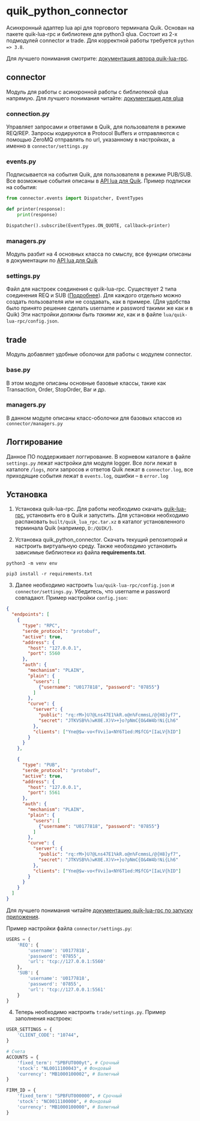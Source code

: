 # quik_python_connector

Асинхронный адаптер lua api для торгового терминала Quik. Основан на пакете quik-lua-rpc и библиотеке для python3 qlua. 
Состоит из 2-х подмодулей connector и trade. Для корректной работы требуется `python => 3.8`.
 
Для лучшего понимания смотрите: [документация автора quik-lua-rpc](https://github.com/Enfernuz/quik-lua-rpc#quik-lua-rpc).


## connector
Модуль для работы с асинхронной работы с библиотекой qlua напрямую. Для лучшего понимания читайте: [документация для qlua](https://gitlab.com/abrosimov.a.a/qlua/-/wikis/home)

### connection.py
Управляет запросами и ответами в Quik, для пользователя в режиме REQ/REP. Запросы кодируются в Protocol Buffers и отправляются с помощью ZeroMQ 
отправлять по url, указанному в настройках, а именно в `connector/settings.py`

### events.py
Подписывается на события Quik, для пользователя в режиме PUB/SUB. Все возможные события описаны в [API lua для Quik](http://luaq.ru/).
Пример подписки на события:

```python
from connector.events import Dispatcher, EventTypes

def printer(response):
    print(response)

Dispatcher().subscribe(EventTypes.ON_QUOTE, callback=printer)
```

### managers.py
Модуль разбит на 4 основных класса по смыслу, все функции описаны в документации по [API lua для Quik](http://luaq.ru/)

### settings.py
Файл для настроек соединения с quik-lua-rpc. Существует 2 типа соединения REQ и SUB ([Подробнее](https://habr.com/ru/post/242359/)).
Для каждого отдельно можно создать пользователя или не создавать, как в примере. 
(Для удобства было принято решение сделать username и password такими же как и в Quik) 
Эти настройки *должны быть такими же*, как и в файле `lua/quik-lua-rpc/config.json`.

## trade
Модуль добавляет удобные оболочки для работы с модулем connector. 

### base.py
В этом модуле описаны основные базовые классы, такие как Transaction, Order, StopOrder, Bar и др.

### managers.py
В данном модуле описаны класс-оболочки для базовых классов из `connector/managers.py`

## Логгирование
Данное ПО поддерживает логгирование. В корневом каталоге в файле `settings.py` лежат 
настройки для модуля logger. Все логи лежат в каталоге `/logs`, логи запросов и ответов Quik лежат в `connector.log`, 
все приходящие события лежат в `events.log`, ошибки – в `error.log`


## Установка
1. Установка quik-lua-rpc. Для работы необходимо скачать [quik-lua-rpc](https://github.com/BelovN/quik-lua-rpc), установить его в Quik и запустить.
Для установки необходимо распаковать `built/quik_lua_rpc.tar.xz` в каталог установленного терминала Quik (например, `D:/QUIK/`).


2. Установка quik_python_connector. Скачать текущий репозиторий и настроить виртуальную среду.
Также необходимо установить зависимые библиотеки из файла **requirements.txt**. 

```
python3 -m venv env

pip3 install -r requirements.txt
```

3. Далее необходимо настроить `lua/quik-lua-rpc/config.json` и `connector/settings.py`. 
   Убедитесь, что username и password совпадают. Пример настройки `config.json`:
   
```json
{
  "endpoints": [
    {
      "type": "RPC",
      "serde_protocol": "protobuf",
      "active": true,
      "address": {
        "host": "127.0.0.1",
        "port": 5560
      },
      "auth": {
        "mechanism": "PLAIN",
        "plain": {
          "users": [
            {"username": "U0177818", "password": "07855"}
          ]
        },
        "curve": {
          "server": {
            "public": "rq:rM>}U?@Lns47E1%kR.o@n%FcmmsL/@{H8]yf7",
            "secret": "JTKVSB%%)wK0E.X)V>+}o?pNmC{O&4W4b!Ni{Lh6"
          },
          "clients": ["Yne@$w-vo<fVvi]a<NY6T1ed:M$fCG*[IaLV{hID"]
        }
      }
    },

    {
      "type": "PUB",
      "serde_protocol": "protobuf",
      "active": true,
      "address": {
        "host": "127.0.0.1",
        "port": 5561
      },
      "auth": {
        "mechanism": "PLAIN",
        "plain": {
          "users": [
            {"username": "U0177818", "password": "07855"}
          ]
        },
        "curve": {
          "server": {
            "public": "rq:rM>}U?@Lns47E1%kR.o@n%FcmmsL/@{H8]yf7",
            "secret": "JTKVSB%%)wK0E.X)V>+}o?pNmC{O&4W4b!Ni{Lh6"
          },
          "clients": ["Yne@$w-vo<fVvi]a<NY6T1ed:M$fCG*[IaLV{hID"]
        }
      }
    }
  ]
}

```
Для лучшего понимания читайте [документацию quik-lua-rpc по запуску приложения](https://github.com/Enfernuz/quik-lua-rpc#%D0%B7%D0%B0%D0%BF%D1%83%D1%81%D0%BA-%D0%BF%D1%80%D0%BE%D0%B3%D1%80%D0%B0%D0%BC%D0%BC%D1%8B).

Пример настройки файла `connector/settings.py`:

```python
USERS = {
    'REQ': {
        'username': 'U0177818',
        'password': '07855',
        'url': 'tcp://127.0.0.1:5560'
    },
    'SUB': {
        'username': 'U0177818',
        'password': '07855',
        'url': 'tcp://127.0.0.1:5561'
    }
}
```

4. Теперь необходимо настроить `trade/settings.py`. Пример заполнения настроек:

```python
USER_SETTINGS = {
    'CLIENT_CODE': "10744",
}

# Cчета
ACCOUNTS = {
    'fixed_term': "SPBFUT000yt", # Срочный 
    'stock': "NL0011100043", # Фондовый
    'currency': "MB1000100002", # Валютный
}

FIRM_ID = {
    'fixed_term': "SPBFUT000000", # Срочный
    'stock': "NC0011100000", # Фондовый
    'currency': "MB1000100000", # Валютный
}
```
